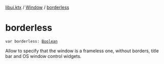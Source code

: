 [libui.ktx](../index.md) / [Window](index.md) / [borderless](./borderless.md)

# borderless

`var borderless: `[`Boolean`](https://kotlinlang.org/api/latest/jvm/stdlib/kotlin/-boolean/index.html)

Allow to specify that the window is a frameless one, without borders,
title bar and OS window control widgets.

